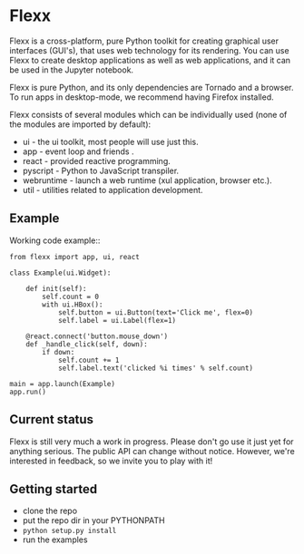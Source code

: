 Flexx
=====

Flexx is a cross-platform, pure Python toolkit for creating graphical
user interfaces (GUI's), that uses web technology for its rendering.
You can use Flexx to create desktop applications as well as web
applications, and it can be used in the Jupyter notebook.

Flexx is pure Python, and its only dependencies are Tornado and a
browser. To run apps in desktop-mode, we recommend having Firefox
installed.

Flexx consists of several modules which can be individually used (none
of the modules are imported by default):

* ui - the ui toolkit, most people will use just this.
* app - event loop and friends .
* react - provided reactive programming.
* pyscript - Python to JavaScript transpiler.
* webruntime - launch a web runtime (xul application, browser etc.).
* util - utilities related to application development.

Example
-------

Working code example::

    from flexx import app, ui, react
    
    class Example(ui.Widget):
        
        def init(self):
            self.count = 0
            with ui.HBox():
                self.button = ui.Button(text='Click me', flex=0)
                self.label = ui.Label(flex=1)
        
        @react.connect('button.mouse_down')
        def _handle_click(self, down):
            if down:
                self.count += 1
                self.label.text('clicked %i times' % self.count)
    
    main = app.launch(Example)
    app.run()


Current status
--------------

Flexx is still very much a work in progress. Please don't go use it
just yet for anything serious. The public API can change without notice.
However, we're interested in feedback, so we invite you to play with
it!


Getting started
---------------

* clone the repo
* put the repo dir in your PYTHONPATH
* ``python setup.py install``
* run the examples

